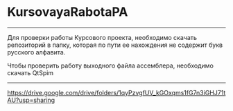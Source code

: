 # KursovayaRabotaPA

---------------------

Для проверки работы Курсового проекта, необходимо скачать репозиторий в папку, которая по пути ее нахождения не содержит букв русского алфавита.

Чтобы проверить работу выходного файла ассемблера, необходимо скачать QtSpim


---------------------

https://drive.google.com/drive/folders/1qyPzvgfUV_kGOxqms1fG7n3iGHJ71tAU?usp=sharing
